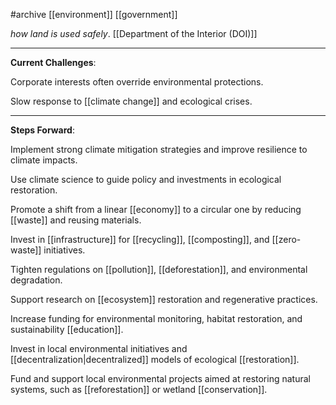 #archive [[environment]] [[government]]

_how land is used safely_.
[[Department of the Interior (DOI)]]

---

**Current Challenges**:

Corporate interests often override environmental protections.
   
Slow response to [[climate change]] and ecological crises.

---

**Steps Forward**:

Implement strong climate mitigation strategies and improve resilience to climate impacts.

Use climate science to guide policy and investments in ecological restoration.

Promote a shift from a linear [[economy]] to a circular one by reducing [[waste]] and reusing materials.

Invest in [[infrastructure]] for [[recycling]], [[composting]], and [[zero-waste]] initiatives.

Tighten regulations on [[pollution]], [[deforestation]], and environmental degradation.

Support research on [[ecosystem]] restoration and regenerative practices.

Increase funding for environmental monitoring, habitat restoration, and sustainability [[education]].

Invest in local environmental initiatives and [[decentralization|decentralized]] models of ecological [[restoration]].

Fund and support local environmental projects aimed at restoring natural systems, such as [[reforestation]] or wetland [[conservation]].